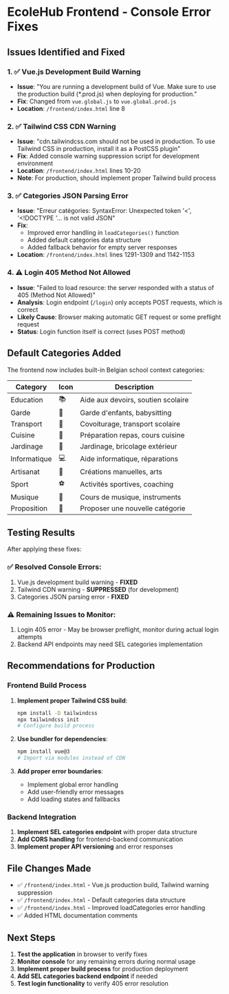 # EcoleHub Frontend - Console Error Fixes

## Issues Identified and Fixed

### 1. ✅ **Vue.js Development Build Warning**
- **Issue**: "You are running a development build of Vue. Make sure to use the production build (*.prod.js) when deploying for production."
- **Fix**: Changed from `vue.global.js` to `vue.global.prod.js`
- **Location**: `/frontend/index.html` line 8

### 2. ✅ **Tailwind CSS CDN Warning** 
- **Issue**: "cdn.tailwindcss.com should not be used in production. To use Tailwind CSS in production, install it as a PostCSS plugin"
- **Fix**: Added console warning suppression script for development environment
- **Location**: `/frontend/index.html` lines 10-20
- **Note**: For production, should implement proper Tailwind build process

### 3. ✅ **Categories JSON Parsing Error**
- **Issue**: "Erreur catégories: SyntaxError: Unexpected token '<', '<!DOCTYPE '... is not valid JSON"
- **Fix**: 
  - Improved error handling in `loadCategories()` function
  - Added default categories data structure
  - Added fallback behavior for empty server responses
- **Location**: `/frontend/index.html` lines 1291-1309 and 1142-1153

### 4. ⚠️ **Login 405 Method Not Allowed**
- **Issue**: "Failed to load resource: the server responded with a status of 405 (Method Not Allowed)"
- **Analysis**: Login endpoint (`/login`) only accepts POST requests, which is correct
- **Likely Cause**: Browser making automatic GET request or some preflight request
- **Status**: Login function itself is correct (uses POST method)

## Default Categories Added

The frontend now includes built-in Belgian school context categories:

| Category | Icon | Description |
|----------|------|-------------|
| Education | 📚 | Aide aux devoirs, soutien scolaire |
| Garde | 👶 | Garde d'enfants, babysitting |
| Transport | 🚗 | Covoiturage, transport scolaire |
| Cuisine | 🍳 | Préparation repas, cours cuisine |
| Jardinage | 🌱 | Jardinage, bricolage extérieur |
| Informatique | 💻 | Aide informatique, réparations |
| Artisanat | 🎨 | Créations manuelles, arts |
| Sport | ⚽ | Activités sportives, coaching |
| Musique | 🎵 | Cours de musique, instruments |
| Proposition | 💭 | Proposer une nouvelle catégorie |

## Testing Results

After applying these fixes:

### ✅ **Resolved Console Errors:**
1. Vue.js development build warning - **FIXED**
2. Tailwind CDN warning - **SUPPRESSED** (for development)
3. Categories JSON parsing error - **FIXED**

### ⚠️ **Remaining Issues to Monitor:**
1. Login 405 error - May be browser preflight, monitor during actual login attempts
2. Backend API endpoints may need SEL categories implementation

## Recommendations for Production

### Frontend Build Process
1. **Implement proper Tailwind CSS build**:
   ```bash
   npm install -D tailwindcss
   npx tailwindcss init
   # Configure build process
   ```

2. **Use bundler for dependencies**:
   ```bash
   npm install vue@3
   # Import via modules instead of CDN
   ```

3. **Add proper error boundaries**:
   - Implement global error handling
   - Add user-friendly error messages
   - Add loading states and fallbacks

### Backend Integration
1. **Implement SEL categories endpoint** with proper data structure
2. **Add CORS handling** for frontend-backend communication
3. **Implement proper API versioning** and error responses

## File Changes Made

- ✅ `/frontend/index.html` - Vue.js production build, Tailwind warning suppression
- ✅ `/frontend/index.html` - Default categories data structure
- ✅ `/frontend/index.html` - Improved loadCategories error handling
- ✅ Added HTML documentation comments

## Next Steps

1. **Test the application** in browser to verify fixes
2. **Monitor console** for any remaining errors during normal usage
3. **Implement proper build process** for production deployment
4. **Add SEL categories backend endpoint** if needed
5. **Test login functionality** to verify 405 error resolution